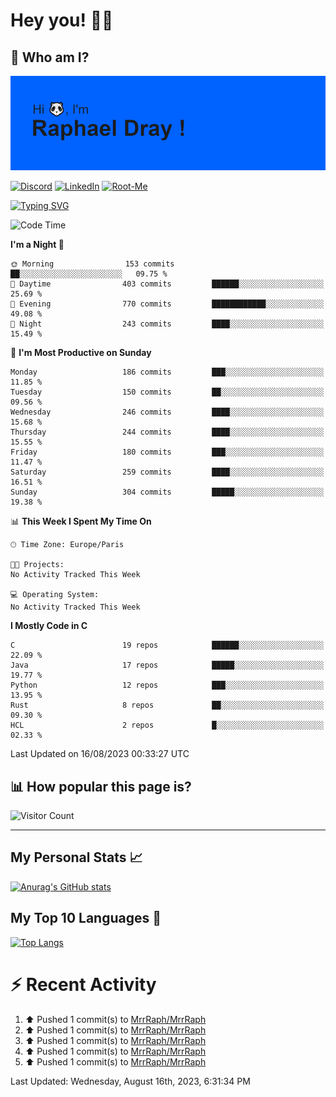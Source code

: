 # **Hey you! 👋🏼**

## **🔎 Who am I?**

<img src="https://github.com/MrrRaph/MrrRaph/blob/master/header.png?raw=true">

[![Discord](https://img.shields.io/badge/Discord-7289DA?style=for-the-badge&logo=discord&logoColor=white
)](https://discordapp.com/users/MrRaph#4214/)
[![LinkedIn](https://img.shields.io/badge/LinkedIn-0077B5?style=for-the-badge&logo=linkedin&logoColor=white)](https://www.linkedin.com/in/raphaeldray/)
[![Root-Me](https://img.shields.io/badge/dynamic/json?color=yellowgreen&label=Root-me%20Score&query=score&style=for-the-badge&url=https://raw.githubusercontent.com/MrrRaph/MrrRaph/master/root-me-stats.json&logoColor=white)](https://www.root-me.org/PandHacker)


[![Typing SVG](https://readme-typing-svg.herokuapp.com?font=glory&size=23&multiline=true&height=65&lines=CyberSecurity+Engineer+%F0%9F%92%BB;Freelance+Fullstack+Developer)](https://git.io/typing-svg)

<!--START_SECTION:waka-->
![Code Time](http://img.shields.io/badge/Code%20Time-0%20secs-blue)

**I'm a Night 🦉** 

```text
🌞 Morning                153 commits         ██░░░░░░░░░░░░░░░░░░░░░░░   09.75 % 
🌆 Daytime                403 commits         ██████░░░░░░░░░░░░░░░░░░░   25.69 % 
🌃 Evening                770 commits         ████████████░░░░░░░░░░░░░   49.08 % 
🌙 Night                  243 commits         ████░░░░░░░░░░░░░░░░░░░░░   15.49 % 
```
📅 **I'm Most Productive on Sunday** 

```text
Monday                   186 commits         ███░░░░░░░░░░░░░░░░░░░░░░   11.85 % 
Tuesday                  150 commits         ██░░░░░░░░░░░░░░░░░░░░░░░   09.56 % 
Wednesday                246 commits         ████░░░░░░░░░░░░░░░░░░░░░   15.68 % 
Thursday                 244 commits         ████░░░░░░░░░░░░░░░░░░░░░   15.55 % 
Friday                   180 commits         ███░░░░░░░░░░░░░░░░░░░░░░   11.47 % 
Saturday                 259 commits         ████░░░░░░░░░░░░░░░░░░░░░   16.51 % 
Sunday                   304 commits         █████░░░░░░░░░░░░░░░░░░░░   19.38 % 
```


📊 **This Week I Spent My Time On** 

```text
🕑︎ Time Zone: Europe/Paris

🐱‍💻 Projects: 
No Activity Tracked This Week

💻 Operating System: 
No Activity Tracked This Week
```

**I Mostly Code in C** 

```text
C                        19 repos            ██████░░░░░░░░░░░░░░░░░░░   22.09 % 
Java                     17 repos            █████░░░░░░░░░░░░░░░░░░░░   19.77 % 
Python                   12 repos            ███░░░░░░░░░░░░░░░░░░░░░░   13.95 % 
Rust                     8 repos             ██░░░░░░░░░░░░░░░░░░░░░░░   09.30 % 
HCL                      2 repos             █░░░░░░░░░░░░░░░░░░░░░░░░   02.33 % 
```




 Last Updated on 16/08/2023 00:33:27 UTC
<!--END_SECTION:waka-->

## **📊 How popular this page is?**

![Visitor Count](https://profile-counter.glitch.me/MrrRaph/count.svg)

---

## **My Personal Stats 📈**

[![Anurag's GitHub stats](https://github-readme-stats.vercel.app/api?username=mrrraph&count_private=true&show_icons=true&title_color=fff&text_color=fff&bg_color=30,36d1dc,904e95)](https://github.com/anuraghazra/github-readme-stats)

## **My Top 10 Languages 📣**

[![Top Langs](https://github-readme-stats.vercel.app/api/top-langs/?username=mrrraph&langs_count=10&layout=compact&hide=html,css&hide_title=true)](https://github.com/anuraghazra/github-readme-stats)


# **⚡ Recent Activity**

<!--RECENT_ACTIVITY:start-->
1. ⬆️ Pushed 1 commit(s) to [MrrRaph/MrrRaph](https://github.com/MrrRaph/MrrRaph)<br>
2. ⬆️ Pushed 1 commit(s) to [MrrRaph/MrrRaph](https://github.com/MrrRaph/MrrRaph)<br>
3. ⬆️ Pushed 1 commit(s) to [MrrRaph/MrrRaph](https://github.com/MrrRaph/MrrRaph)<br>
4. ⬆️ Pushed 1 commit(s) to [MrrRaph/MrrRaph](https://github.com/MrrRaph/MrrRaph)<br>
5. ⬆️ Pushed 1 commit(s) to [MrrRaph/MrrRaph](https://github.com/MrrRaph/MrrRaph)<br>
<!--RECENT_ACTIVITY:end-->
<!--RECENT_ACTIVITY:last_update-->
Last Updated: Wednesday, August 16th, 2023, 6:31:34 PM
<!--RECENT_ACTIVITY:last_update_end-->
